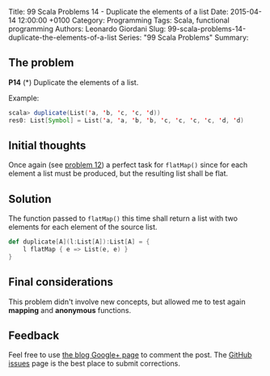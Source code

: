 Title: 99 Scala Problems 14 - Duplicate the elements of a list
Date: 2015-04-14 12:00:00 +0100
Category: Programming
Tags: Scala, functional programming
Authors: Leonardo Giordani
Slug: 99-scala-problems-14-duplicate-the-elements-of-a-list
Series: "99 Scala Problems"
Summary: 

## The problem

**P14** (*) Duplicate the elements of a list.

Example:

``` scala
scala> duplicate(List('a, 'b, 'c, 'c, 'd))
res0: List[Symbol] = List('a, 'a, 'b, 'b, 'c, 'c, 'c, 'c, 'd, 'd)
```

## Initial thoughts

Once again (see [problem 12](/2015/04/14/99-scala-problems-12-decode-a-run-length-encoded-list)) a perfect task for `flatMap()` since for each element a list must be produced, but the resulting list shall be flat.

## Solution

The function passed to `flatMap()` this time shall return a list with two elements for each element of the source list.

``` scala
def duplicate[A](l:List[A]):List[A] = {
    l flatMap { e => List(e, e) }
}
```

## Final considerations

This problem didn't involve new concepts, but allowed me to test again **mapping** and **anonymous** functions.

## Feedback

Feel free to use [the blog Google+ page](https://plus.google.com/u/0/111444750762335924049) to comment the post. The [GitHub issues](http://github.com/TheDigitalCatOnline/thedigitalcatonline.github.com/issues) page is the best place to submit corrections.
